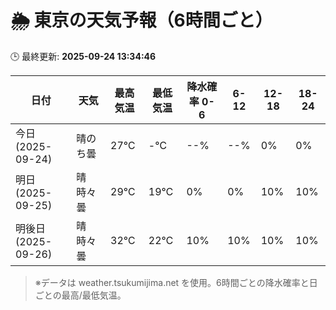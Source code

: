 # 🌦️ 東京の天気予報（6時間ごと）

🕒 最終更新: **2025-09-24 13:34:46**

| 日付 | 天気 | 最高気温 | 最低気温 | 降水確率 0-6 | 6-12 | 12-18 | 18-24 |
|------|------|----------|----------|------------|------|------|------|
| 今日 (2025-09-24) | 晴のち曇 | 27℃ | -℃ | --% | --% | 0% | 0% |
| 明日 (2025-09-25) | 晴時々曇 | 29℃ | 19℃ | 0% | 0% | 10% | 10% |
| 明後日 (2025-09-26) | 晴時々曇 | 32℃ | 22℃ | 10% | 10% | 10% | 10% |

> ※データは weather.tsukumijima.net を使用。6時間ごとの降水確率と日ごとの最高/最低気温。